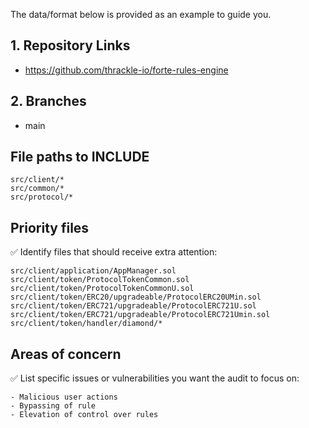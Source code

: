 The data/format below is provided as an example to guide you.

## 1. Repository Links

- https://github.com/thrackle-io/forte-rules-engine

## 2. Branches

- main

## File paths to INCLUDE

```
src/client/*
src/common/*
src/protocol/*
```

## Priority files

✅ Identify files that should receive extra attention:
```
src/client/application/AppManager.sol
src/client/token/ProtocolTokenCommon.sol
src/client/token/ProtocolTokenCommonU.sol
src/client/token/ERC20/upgradeable/ProtocolERC20UMin.sol
src/client/token/ERC721/upgradeable/ProtocolERC721U.sol
src/client/token/ERC721/upgradeable/ProtocolERC721Umin.sol
src/client/token/handler/diamond/*

```

## Areas of concern

✅ List specific issues or vulnerabilities you want the audit to focus on:

```
- Malicious user actions
- Bypassing of rule
- Elevation of control over rules
```
